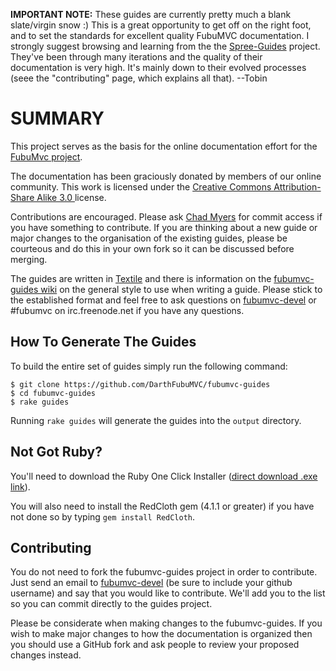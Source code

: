 **IMPORTANT NOTE:** These guides are currently pretty much a blank slate/virgin snow :) This is a great opportunity to get off on the right foot, and to set the standards for excellent quality FubuMVC documentation. I strongly suggest browsing and learning from the the [Spree-Guides](http://spreecommerce.com/documentation/) project. They've been through many iterations and the quality of their documentation is very high. It's mainly down to their evolved processes (seee the "contributing" page, which explains all that). --Tobin

SUMMARY
=======

This project serves as the basis for the online documentation effort for the [FubuMvc project](http://fubumvc.com).

The documentation has been graciously donated by members of our online community. This work is licensed under the [Creative Commons Attribution-Share Alike 3.0 ](http://creativecommons.org/licenses/by-sa/3.0/) license.

Contributions are encouraged. Please ask [Chad Myers](http://www.lostechies.com/blogs/chad_myers/) for commit access if you have something to contribute. If you are thinking about a new guide or major changes to the organisation of the existing guides, please be courteous and do this in your own fork so it can be discussed before merging.

The guides are written in [Textile]() and there is information on the [fubumvc-guides wiki](http://wiki.github.com/DarthFubuMVC/fubumvc-guides) on the general style to use when writing a guide. Please stick to the established format and feel free to ask questions on [fubumvc-devel](http://groups.google.com/group/fubumvc-devel) or #fubumvc on irc.freenode.net if you have any questions.

## How To Generate The Guides

To build the entire set of guides simply run the following command:

    $ git clone https://github.com/DarthFubuMVC/fubumvc-guides
    $ cd fubumvc-guides
    $ rake guides

Running `rake guides` will generate the guides into the `output` directory.

## Not Got Ruby?

You'll need to download the Ruby One Click Installer ([direct download .exe link](http://rubyforge.org/frs/download.php/75127/rubyinstaller-1.9.2-p290.exe)).

You will also need to install the RedCloth gem (4.1.1 or greater) if you have not done so by typing `gem install RedCloth`.

## Contributing

You do not need to fork the fubumvc-guides project in order to contribute. Just send an email to [fubumvc-devel](http://groups.google.com/group/fubumvc-devel) (be sure to include your github username) and say that you would like to contribute. We'll add you to the list so you can commit directly to the guides project.

Please be considerate when making changes to the fubumvc-guides. If you wish to make major changes to how the documentation is organized then you should use a GitHub fork and ask people to review your proposed changes instead.
